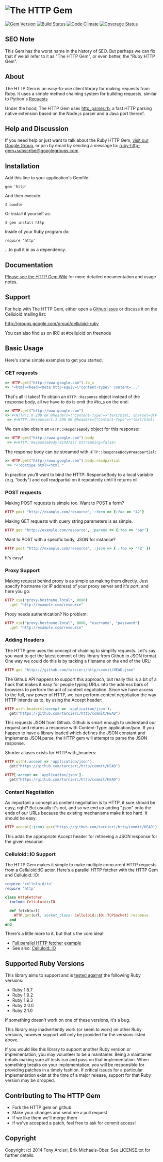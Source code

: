 ![The HTTP Gem](https://raw.github.com/tarcieri/http/master/logo.png)
==============
[![Gem Version](https://badge.fury.io/rb/http.png)](http://rubygems.org/gems/http)
[![Build Status](https://secure.travis-ci.org/tarcieri/http.png?branch=master)](http://travis-ci.org/tarcieri/http)
[![Code Climate](https://codeclimate.com/github/tarcieri/http.png)](https://codeclimate.com/github/tarcieri/http)
[![Coverage Status](https://coveralls.io/repos/tarcieri/http/badge.png?branch=master)](https://coveralls.io/r/tarcieri/http)

SEO Note
--------

This Gem has the worst name in the history of SEO. But perhaps we can fix that if we
all refer to it as "The HTTP Gem", or even better, the "Ruby HTTP Gem".

About
-----

The HTTP Gem is an easy-to-use client library for making requests from Ruby. It uses
a simple method chaining system for building requests, similar to Python's [Requests]

Under the hood, The HTTP Gem uses [http_parser.rb], a fast HTTP parsing native
extension based on the Node.js parser and a Java port thereof.

[requests]: http://docs.python-requests.org/en/latest/
[http_parser.rb]: https://github.com/tmm1/http_parser.rb

Help and Discussion
-------------------

If you need help or just want to talk about the Ruby HTTP Gem, [visit our Google
Group][googlegroup], or join by email by sending a message to:
[ruby-http-gem+subscribe@googlegroups.com][subscribe].

[googlegroup]: https://groups.google.com/forum/#!forum/ruby-http-gem
[subscribe]:   mailto:ruby-http-gem+subscribe@googlegroups.com

Installation
------------

Add this line to your application's Gemfile:

    gem 'http'

And then execute:

    $ bundle

Or install it yourself as:

    $ gem install http

Inside of your Ruby program do:

    require 'http'

...to pull it in as a dependency.

Documentation
-------------

[Please see the HTTP Gem Wiki](https://github.com/tarcieri/http/wiki)
for more detailed documentation and usage notes.

Support
-------

For help with The HTTP Gem, either open a [Github Issue] or discuss it
on the Celluloid mailing list:

http://groups.google.com/group/celluloid-ruby

You can also find us on IRC at #celluloid on freenode

[Github Issue]: https://github.com/tarcieri/http/issues

Basic Usage
-----------

Here's some simple examples to get you started:

### GET requests

```ruby
>> HTTP.get("http://www.google.com").to_s
=> "<html><head><meta http-equiv=\"content-type\" content=..."
```

That's all it takes! To obtain an `HTTP::Response` object instead of the response
body, all we have to do is omit the #to_s on the end:

```ruby
>> HTTP.get("http://www.google.com")
=> #<HTTP/1.0 200 OK @headers={"Content-Type"=>"text/html; charset=UTF-8", "Date"=>"Fri, ...>
 => #<HTTP::Response/1.1 200 OK @headers={"Content-Type"=>"text/html; ...>
```

We can also obtain an `HTTP::ResponseBody` object for this response:

```ruby
>> HTTP.get("http://www.google.com").body
 => #<HTTP::ResponseBody:814d7aac @streaming=false>
```

The response body can be streamed with `HTTP::ResponseBody#readpartial`:

```ruby
>> HTTP.get("http://www.google.com").body.readpartial
 => "<!doctype html><html "
```

In practice you'll want to bind the HTTP::ResponseBody to a local variable (e.g.
"body") and call readpartial on it repeatedly until it returns nil.

### POST requests

Making POST requests is simple too. Want to POST a form?

```ruby
HTTP.post "http://example.com/resource", :form => {:foo => "42"}
```
Making GET requests with query string parameters is as simple.

```ruby
HTTP.get "http://example.com/resource", :params => {:foo => "bar"}
```

Want to POST with a specific body, JSON for instance?

```ruby
HTTP.post "http://example.com/resource", :json => { :foo => '42' })
```

It's easy!


### Proxy Support

Making request behind proxy is as simple as making them directly. Just specify
hostname (or IP address) of your proxy server and it's port, and here you go:

```ruby
HTTP.via("proxy-hostname.local", 8080)
  .get "http://example.com/resource"
```

Proxy needs authentication? No problem:

```ruby
HTTP.via("proxy-hostname.local", 8080, "username", "password")
  .get "http://example.com/resource"
```


### Adding Headers

The HTTP gem uses the concept of chaining to simplify requests. Let's say
you want to get the latest commit of this library from Github in JSON format.
One way we could do this is by tacking a filename on the end of the URL:

```ruby
HTTP.get "https://github.com/tarcieri/http/commit/HEAD.json"
```

The Github API happens to support this approach, but really this is a bit of a
hack that makes it easy for people typing URLs into the address bars of
browsers to perform the act of content negotiation. Since we have access to
the full, raw power of HTTP, we can perform content negotiation the way HTTP
intends us to, by using the Accept header:

```ruby
HTTP.with_headers(:accept => 'application/json').
  get("https://github.com/tarcieri/http/commit/HEAD")
```

This requests JSON from Github. Github is smart enough to understand our
request and returns a response with Content-Type: application/json. If you
happen to have a library loaded which defines the JSON constant and implements
JSON.parse, the HTTP gem will attempt to parse the JSON response.

Shorter aliases exists for HTTP.with_headers:

```ruby
HTTP.with(:accept => 'application/json').
  get("https://github.com/tarcieri/http/commit/HEAD")

HTTP[:accept => 'application/json'].
  get("https://github.com/tarcieri/http/commit/HEAD")
```

### Content Negotiation

As important a concept as content negotiation is to HTTP, it sure should be easy,
right? But usually it's not, and so we end up adding ".json" onto the ends of
our URLs because the existing mechanisms make it too hard. It should be easy:

```ruby
HTTP.accept(:json).get("https://github.com/tarcieri/http/commit/HEAD")
```

This adds the appropriate Accept header for retrieving a JSON response for the
given resource.


### Celluloid::IO Support

The HTTP Gem makes it simple to make multiple concurrent HTTP requests from a
Celluloid::IO actor. Here's a parallel HTTP fetcher with the HTTP Gem and
Celluloid::IO:

```ruby
require 'celluloid/io'
require 'http'

class HttpFetcher
  include Celluloid::IO

  def fetch(url)
    HTTP.get(url, socket_class: Celluloid::IO::TCPSocket).response
  end
end
```

There's a little more to it, but that's the core idea!

* [Full parallel HTTP fetcher example](https://github.com/tarcieri/http/wiki/Parallel-requests-with-Celluloid%3A%3AIO)
* See also: [Celluloid::IO](https://github.com/celluloid/celluloid-io)


Supported Ruby Versions
-----------------------

This library aims to support and is [tested against][travis] the following Ruby
versions:

* Ruby 1.8.7
* Ruby 1.9.2
* Ruby 1.9.3
* Ruby 2.0.0
* Ruby 2.1.0

If something doesn't work on one of these versions, it's a bug.

This library may inadvertently work (or seem to work) on other Ruby versions,
however support will only be provided for the versions listed above.

If you would like this library to support another Ruby version or
implementation, you may volunteer to be a maintainer. Being a maintainer
entails making sure all tests run and pass on that implementation. When
something breaks on your implementation, you will be responsible for providing
patches in a timely fashion. If critical issues for a particular implementation
exist at the time of a major release, support for that Ruby version may be
dropped.

[travis]: http://travis-ci.org/tarcieri/http


Contributing to The HTTP Gem
----------------------------

* Fork the HTTP gem on github
* Make your changes and send me a pull request
* If we like them we'll merge them
* If we've accepted a patch, feel free to ask for commit access!

Copyright
---------

Copyright (c) 2014 Tony Arcieri, Erik Michaels-Ober. See LICENSE.txt for further details.
